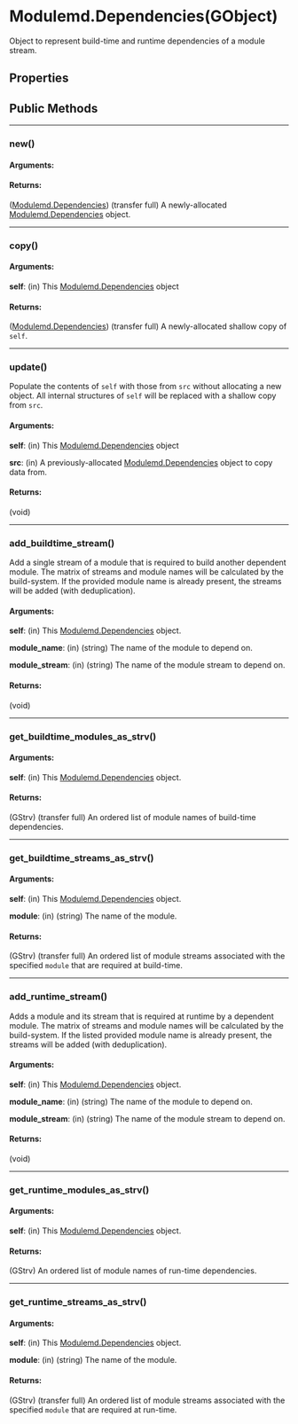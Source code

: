 # Modulemd.Dependencies(GObject)
Object to represent build-time and runtime dependencies of a module stream.

## Properties

## Public Methods

---
### new()
#### Arguments:
#### Returns:
([Modulemd.Dependencies](Modulemd.Dependencies.md)) (transfer full) A newly-allocated [Modulemd.Dependencies](Modulemd.Dependencies.md) object.

---
### copy()
#### Arguments:
__self__: (in) This [Modulemd.Dependencies](Modulemd.Dependencies.md) object

#### Returns:
([Modulemd.Dependencies](Modulemd.Dependencies.md)) (transfer full) A newly-allocated shallow copy of `self`.

---
### update()
Populate the contents of `self` with those from `src` without allocating a new object. All internal structures of `self` will be replaced with a shallow copy from `src`.

#### Arguments:
__self__: (in) This [Modulemd.Dependencies](Modulemd.Dependencies.md) object

__src__: (in) A previously-allocated [Modulemd.Dependencies](Modulemd.Dependencies.md) object to copy data from.

#### Returns:
(void)

---
### add_buildtime_stream()
Add a single stream of a module that is required to build another dependent module. The matrix of streams and module names will be calculated by the build-system. If the provided module name is already present, the streams will be added (with deduplication).

#### Arguments:
__self__: (in) This [Modulemd.Dependencies](Modulemd.Dependencies.md) object.

__module_name__: (in) (string) The name of the module to depend on.

__module_stream__: (in) (string) The name of the module stream to depend on.

#### Returns:
(void)

---
### get_buildtime_modules_as_strv()
#### Arguments:
__self__: (in) This [Modulemd.Dependencies](Modulemd.Dependencies.md) object.

#### Returns:
(GStrv) (transfer full) An ordered list of module names of build-time dependencies.

---
### get_buildtime_streams_as_strv()
#### Arguments:
__self__: (in) This [Modulemd.Dependencies](Modulemd.Dependencies.md) object.

__module__: (in) (string) The name of the module.

#### Returns:
(GStrv) (transfer full) An ordered list of module streams associated with the specified `module` that are required at build-time.

---
### add_runtime_stream()
Adds a module and its stream that is required at runtime by a dependent module. The matrix of streams and module names will be calculated by the build-system. If the listed provided module name is already present, the streams will be added (with deduplication).

#### Arguments:
__self__: (in) This [Modulemd.Dependencies](Modulemd.Dependencies.md) object.

__module_name__: (in) (string) The name of the module to depend on.

__module_stream__: (in) (string) The name of the module stream to depend on.

#### Returns:
(void)

---
### get_runtime_modules_as_strv()
#### Arguments:
__self__: (in) This [Modulemd.Dependencies](Modulemd.Dependencies.md) object.

#### Returns:
(GStrv) An ordered list of module names of run-time dependencies.

---
### get_runtime_streams_as_strv()
#### Arguments:
__self__: (in) This [Modulemd.Dependencies](Modulemd.Dependencies.md) object.

__module__: (in) (string) The name of the module.

#### Returns:
(GStrv) (transfer full) An ordered list of module streams associated with the specified `module` that are required at run-time.
